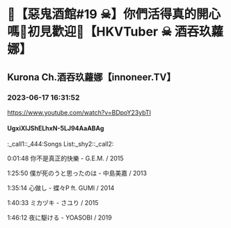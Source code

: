 # 💜【惡鬼酒館#19 ☠】你們活得真的開心嗎🖤初見歡迎💜【HKVTuber ☠ 酒吞玖蘿娜】

## Kurona Ch.酒吞玖蘿娜【innoneer.TV】

### 2023-06-17 16:31:52

https://www.youtube.com/watch?v=BDpoY23ybTI

#### UgxiXlJShELhxN-5LJ94AaABAg

:_call1::_444:Songs List:_shy2::_call2:

0:01:48 你不是真正的快樂 - G.E.M. / 2015

1:25:50 僕が死のうと思ったのは - 中島美嘉 / 2013

1:35:14 心做し - 蝶々P ft. GUMI / 2014

1:40:33 ミカヅキ - さユり / 2015

1:46:12 夜に駆ける - YOASOBI / 2019

